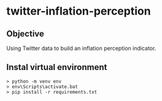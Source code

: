 # twitter-inflation-perception

## Objective

Using Twitter data to build an inflation perception indicator. 

## Instal virtual environment

```
> python -m venv env
> env\Scripts\activate.bat 
> pip install -r requirements.txt
```